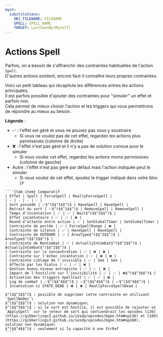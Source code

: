 ```yaml
---
myst:
  substitutions:
    OBJ_FILENAME: FILENAME
    SPELL: SPELL_NAME
    TARGET: LastSeenBy(Myself)
---
```


# Actions Spell


Parfois, on a besoin de s'affranchir des contraintes habituelles de l'action `Spell`.\
D'autres actions existent, encore faut-il connaître leurs propres contraintes.

Voici un petit tableau qui récapitule les différences entres les actions principales.\
Il est parfois possible d'ajouter des contraintes pour "simuler" un effet et parfois non.\
Cela permet de mieux choisir l'action et les triggers qui vous permettrons de répondre au mieux au besoin.

**Légende** :
- ✅ : l'effet est géré et vous ne pouvez pas vous y soustraire
  - Si vous ne voulez pas de cet effet, regardez les actions plus permissives (colonne de droite)
- ❌ : l'effet n'est pas géré et il n'y a pas de solution connue pour le simuler
  - Si vous voulez cet effet, regardez les actions moins permissives (colonne de gauche)
- Autre : l'effet n'est pas géré par défaut mais l'action indiquée peut le simuler
  - Si vous voulez de cet effet, ajoutez le trigger indiqué dans votre bloc `IF`


`````{tab-set}
````{tab-item} Comparatif
| Effet | Spell | ForceSpell | ReallyForceSpell |
| - | - | - | - |
| Sort possédé | ✅$^($$^1$$^)$ | HaveSpell | HaveSpell |
| Retrait du sort | ✅$^($$^1$$^)$ | RemoveSpell | RemoveSpell |
| Temps d'incantation | ✅ | ✅ | Wait$^($$^2$$^)$ |
| Effet incantatoire | ✅ | ✅ | ❌ |
| Round d'attente entre action | ✅ | SetGlobalTimer | SetGlobalTimer |
| Contrainte de portée | ✅ | ForceSpellRange | ❌ |
| Contrainte de silence | ✅ | HaveSpell | HaveSpell |
| Contrainte de OUTDOOR | ✅ | AreaType$^($$^2$$^)$ | AreaType$^($$^2$$^)$ |
| Contrainte de NonCombat | ✅ | ActuallyInCombat$^($$^2$$^)$ | ActuallyInCombat$^($$^2$$^)$ |
| Contrainte sur la concentration | ✅ | ❌ | ❌ |
| Contrainte sur l'échec incantation | ✅ | ❌ | ❌ |
| Contrainte ciblage de l'invisible | ✅ | See | See |
| Affecté par les hiatus | ✅ | ✅ | ❌ |
| Gestion bonus niveau entropiste | ✅ | ✅ | ❌ |
| Impact de l'hostilité sur l'invisibilité | ✅ | ✅ | ❌$^($$^3$$^)$ |
| Activation des triggers SpellCast | ✅ | ✅ | ❌ |
| Log de combat | ✅$^($$^4$$^)$ | ✅$^($$^4$$^)$ | ✅$^($$^4$$^)$ |
| Incantation si STATE_DEAD | ❌ | ❌ | ReallyForceSpellDead |

$^($$^1$$^)$ : possible de supprimer cette contrainte en utilisant `SpellNoDec`\
$^($$^2$$^)$ : solution non dynamique\
$^($$^3$$^)$ : si le sort est hostile, il est possible de rajouter un `ApplySpell` sur le jeteur de sort qui contiendrait les opcodes [136](https://gibberlings3.github.io/iesdp/opcodes/bgee.htm#op136) et [160](https://gibberlings3.github.io/iesdp/opcodes/bgee.htm#op160), solution non dynamique\
$^($$^4$$^)$ : seulement si la capacité à une StrRef
````
`````


